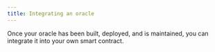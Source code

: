```yaml
---
title: Integrating an oracle
---
```


Once your oracle has been built, deployed, and is maintained,
you can integrate it into your own smart contract.

